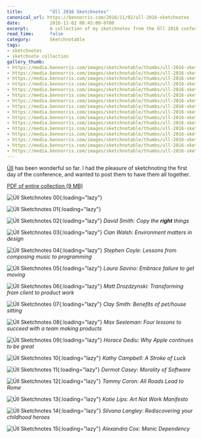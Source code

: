 ```yaml
---
title:          "Úll 2016 Sketchnotes"
canonical_url: https://bennorris.com/2016/11/02/ull-2016-sketchnotes
date:           2016-11-02 08:45:00-0700
excerpt:        A collection of my sketchnotes from the Úll 2016 conference
read_time:      false
category:       Sketchnotable
tags:
- sketchnotes
- sketchnote collection
gallery_thumb:
- https://media.bennorris.com/images/sketchnotable/thumbs/ull-2016-sketchnotes-00.jpg
- https://media.bennorris.com/images/sketchnotable/thumbs/ull-2016-sketchnotes-01.jpg
- https://media.bennorris.com/images/sketchnotable/thumbs/ull-2016-sketchnotes-02.jpg
- https://media.bennorris.com/images/sketchnotable/thumbs/ull-2016-sketchnotes-03.jpg
- https://media.bennorris.com/images/sketchnotable/thumbs/ull-2016-sketchnotes-04.jpg
- https://media.bennorris.com/images/sketchnotable/thumbs/ull-2016-sketchnotes-05.jpg
- https://media.bennorris.com/images/sketchnotable/thumbs/ull-2016-sketchnotes-06.jpg
- https://media.bennorris.com/images/sketchnotable/thumbs/ull-2016-sketchnotes-07.jpg
- https://media.bennorris.com/images/sketchnotable/thumbs/ull-2016-sketchnotes-08.jpg
- https://media.bennorris.com/images/sketchnotable/thumbs/ull-2016-sketchnotes-09.jpg
- https://media.bennorris.com/images/sketchnotable/thumbs/ull-2016-sketchnotes-10.jpg
- https://media.bennorris.com/images/sketchnotable/thumbs/ull-2016-sketchnotes-11.jpg
- https://media.bennorris.com/images/sketchnotable/thumbs/ull-2016-sketchnotes-12.jpg
- https://media.bennorris.com/images/sketchnotable/thumbs/ull-2016-sketchnotes-13.jpg
- https://media.bennorris.com/images/sketchnotable/thumbs/ull-2016-sketchnotes-14.jpg
- https://media.bennorris.com/images/sketchnotable/thumbs/ull-2016-sketchnotes-15.jpg
---
```


[Úll](https://2016.ull.ie) has been wonderful so far. I had the pleasure of sketchnoting the first day of the conference, and wanted to post them to have them all together.

[PDF of entire collection (9 MB)](https://media.bennorris.com/images/sketchnotable/ull-2016/ull-2016-sketchnotes.pdf)

![Úll Sketchnotes 00](https://media.bennorris.com/images/sketchnotable/ull-2016/ull-2016-sketchnotes-00.jpg){:loading="lazy"}

![Úll Sketchnotes 01](https://media.bennorris.com/images/sketchnotable/ull-2016/ull-2016-sketchnotes-01.jpg){:loading="lazy"}

![Úll Sketchnotes 02](https://media.bennorris.com/images/sketchnotable/ull-2016/ull-2016-sketchnotes-02.jpg){:loading="lazy"}
_David Smith: Copy the **right** things_

![Úll Sketchnotes 03](https://media.bennorris.com/images/sketchnotable/ull-2016/ull-2016-sketchnotes-03.jpg){:loading="lazy"}
_Cian Walsh: Environment matters in design_

![Úll Sketchnotes 04](https://media.bennorris.com/images/sketchnotable/ull-2016/ull-2016-sketchnotes-04.jpg){:loading="lazy"}
_Stephen Coyle: Lessons from composing music to programming_

![Úll Sketchnotes 05](https://media.bennorris.com/images/sketchnotable/ull-2016/ull-2016-sketchnotes-05.jpg){:loading="lazy"}
_Laura Savino: Embrace failure to get moving_

![Úll Sketchnotes 06](https://media.bennorris.com/images/sketchnotable/ull-2016/ull-2016-sketchnotes-06.jpg){:loading="lazy"}
_Matt Drozdzynski: Transforming from client to product work_

![Úll Sketchnotes 07](https://media.bennorris.com/images/sketchnotable/ull-2016/ull-2016-sketchnotes-07.jpg){:loading="lazy"}
_Clay Smith: Benefits of pet/house sitting_

![Úll Sketchnotes 08](https://media.bennorris.com/images/sketchnotable/ull-2016/ull-2016-sketchnotes-08.jpg){:loading="lazy"}
_Max Seeleman: Four lessons to succeed with a team making products_

![Úll Sketchnotes 09](https://media.bennorris.com/images/sketchnotable/ull-2016/ull-2016-sketchnotes-09.jpg){:loading="lazy"}
_Horace Dediu: Why Apple continues to be great_

![Úll Sketchnotes 10](https://media.bennorris.com/images/sketchnotable/ull-2016/ull-2016-sketchnotes-10.jpg){:loading="lazy"}
_Kathy Campbell: A Stroke of Luck_

![Úll Sketchnotes 11](https://media.bennorris.com/images/sketchnotable/ull-2016/ull-2016-sketchnotes-11.jpg){:loading="lazy"}
_Dermot Casey: Morality of Software_

![Úll Sketchnotes 12](https://media.bennorris.com/images/sketchnotable/ull-2016/ull-2016-sketchnotes-12.jpg){:loading="lazy"}
_Tammy Coron: All Roads Lead to Rome_

![Úll Sketchnotes 13](https://media.bennorris.com/images/sketchnotable/ull-2016/ull-2016-sketchnotes-13.jpg){:loading="lazy"}
_Katie Lips: Art Not Work Manifesto_

![Úll Sketchnotes 14](https://media.bennorris.com/images/sketchnotable/ull-2016/ull-2016-sketchnotes-14.jpg){:loading="lazy"}
_Silvana Langley: Rediscovering your childhood heroes_

![Úll Sketchnotes 15](https://media.bennorris.com/images/sketchnotable/ull-2016/ull-2016-sketchnotes-15.jpg){:loading="lazy"}
_Alexandra Cox: Manic Dependency_
